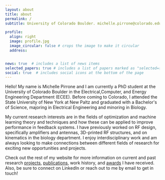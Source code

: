 ```yaml
---
layout: about
title: about
permalink: /
subtitle: University of Colorado Boulder. michelle.pirrone@colorado.edu

profile:
  align: right
  image: profile.jpg
  image_circular: false # crops the image to make it circular
  address: 


news: true  # includes a list of news items
selected_papers: true # includes a list of papers marked as "selected={true}"
social: true  # includes social icons at the bottom of the page
---
```

Hello! My name is Michelle Pirrone and I am currently a PhD student at the University of Colorado Boulder in the Electrical,Computer, and Energy Engineering Department (ECEE). Before coming to Colorado, I attended the State University of New York at New Paltz and graduated with a Bachelor's of Science, majoring in Electrical Engineering and minoring in Biology.

My current research interests are in the fields of optimization and machine learning theory and techniques and how these can be applied to improve performance in feedback systems. I have previously worked on RF design, specifically amplifiers and antennas, 3D-printed RF structures, and on kinematics in the biology department. I enjoy interdisciplinary work and am always looking to make connections between different fields of research for exciting new opportunities and projects. 


Check out the rest of my website for more information on current and past research [projects](/al-folio/projects/), [publications](/al-folio/publications/), work history, and [awards](/al-folio/awards/) I have received. Also, be sure to connect on LinkedIn or reach out to me by email to get in touch!
